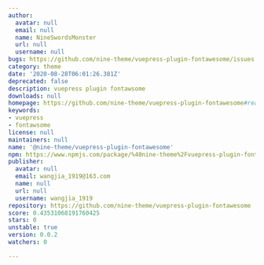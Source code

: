 ```yaml
---
author:
  avatar: null
  email: null
  name: NineSwordsMonster
  url: null
  username: null
bugs: https://github.com/nine-theme/vuepress-plugin-fontawesome/issues
category: theme
date: '2020-08-28T06:01:26.381Z'
deprecated: false
description: vuepress plugin fontawsome
downloads: null
homepage: https://github.com/nine-theme/vuepress-plugin-fontawesome#readme
keywords:
- vuepress
- fontawsome
license: null
maintainers: null
name: '@nine-theme/vuepress-plugin-fontawesome'
npm: https://www.npmjs.com/package/%40nine-theme%2Fvuepress-plugin-fontawesome
publisher:
  avatar: null
  email: wangjia_1919@163.com
  name: null
  url: null
  username: wangjia_1919
repository: https://github.com/nine-theme/vuepress-plugin-fontawesome
score: 0.43531068191760425
stars: 0
unstable: true
version: 0.0.2
watchers: 0

---
```


